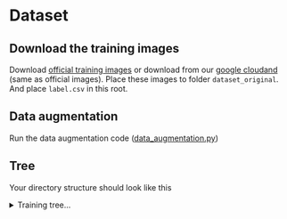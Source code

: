 # Dataset  

## Download the training images  
Download [official training images](https://tbrain.trendmicro.com.tw/Competitions/Details/20) or download from our [google cloudand](https://drive.google.com/drive/folders/1j2DS-WhUs0ezzHVzNOEgZ4h9_1oPPqZh?usp=sharing) (same as official images). Place these images to folder `dataset_original`. And place `label.csv` in this root.  

## Data augmentation  
Run the data augmentation code ([data_augmentation.py](../utils/data_augmentation.py))  

## Tree  
Your directory structure should look like this  

<details>  
<summary>Training tree...</summary>   
  
  ```
  dataset                   # datasets root
    ├── dataset_original    # original training images  
    |    ├── zthjatja.jpg             
    |    ├── srtjrary.jpg   
    |    ├── ...
    |    └── qaertaeg.jpg
    |
    ├── new_dataset         # data augmentation and preprocess images
    |    ├── 1.jpg             
    |    ├── 2.jpg   
    |    ├── ...
    |    ├── 17520.jpg
    |    └── label.csv      # auto generated after running utils/data_augmentation.py
    |
    └── label.csv           # original label csv
  
                   
  ```  
